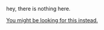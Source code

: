 hey, there is nothing here.


[You might be looking for this instead.](https://shambp.github.io/QUT-IT-Study-Guide/IAB201/IAB201_Tutorials)
